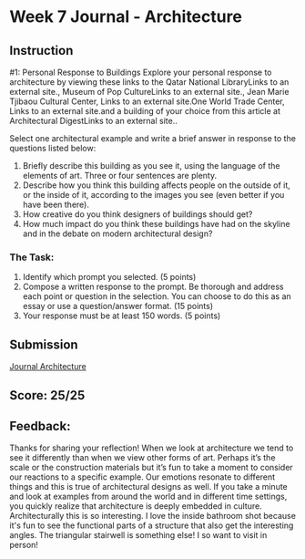 # Week 7 Journal - Architecture
 
## Instruction

#1: Personal Response to Buildings
Explore your personal response to architecture by viewing these links to the Qatar National LibraryLinks to an external site.,  Museum of Pop CultureLinks to an external site., Jean Marie Tjibaou Cultural Center, Links to an external site.One World Trade Center, Links to an external site.and a building of your choice from this article at Architectural DigestLinks to an external site..

Select one architectural example and write a brief answer in response to the questions listed below:

1. Briefly describe this building as you see it, using the language of the elements of art. Three or four sentences are plenty. 
1. Describe how you think this building affects people on the outside of it, or the inside of it, according to the images you see (even better if you have been there).
1. How creative do you think designers of buildings should get?
1. How much impact do you think these buildings have had on the skyline and in the debate on modern architectural design?

### The Task:
1. Identify which prompt you selected. (5 points)
1. Compose a written response to the prompt. Be thorough and address each point or question in the selection. You can choose to do this as an essay or use a question/answer format. (15 points)
1. Your response must be at least 150 words. (5 points)
   
## Submission

[Journal Architecture](Week6%20Journal%20-%20Architecture.pdf)

## Score: 25/25
## Feedback:

Thanks for sharing your reflection! When we look at architecture we tend to see it differently than when we view other forms of art. Perhaps it’s the scale or the construction materials but it’s fun to take a moment to consider our reactions to a specific example. Our emotions resonate to different things and this is true of architectural designs as well. If you take a minute and look at examples from around the world and in different time settings, you quickly realize that architecture is deeply embedded in culture. Architecturally this is so interesting. I love the inside bathroom shot because it's fun to see the functional parts of a structure that also get the interesting angles. The triangular stairwell is something else! I so want to visit in person!
